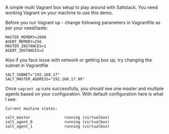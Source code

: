 A simple multi Vagrant box setup to play around with Saltstack. You need working Vagrant on your machine to use this demo.

Before you run Vagrant up - change following parameters in Vagrantfile as per your need/taste:
```
MASTER_MEMORY=2048
AGENT_MEMORY=256
MASTER_INSTANCES=1
AGENT_INSTANCES=2
```
Also if you face issue with network or getting box up, try changing the subnet in Vagrantfile 

```
SALT_SUBNET="192.168.17"
SALT_MASTER_ADDRESS="192.168.17.99"
```
Once `vagrant up` runs successfully, you should see one master and multiple agents based on your configuration. With default configuration here is what I see:

```
Current machine states:

salt_master               running (virtualbox)
salt_agent_0              running (virtualbox)
salt_agent_1              running (virtualbox)
```

